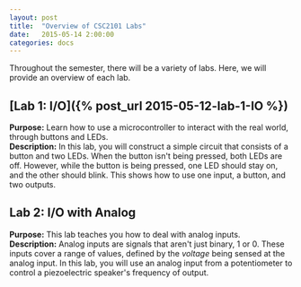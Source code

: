 ```yaml
---
layout: post
title:  "Overview of CSC2101 Labs"
date:   2015-05-14 2:00:00
categories: docs
---
```


Throughout the semester, there will be a variety of labs. Here, we will provide an overview of each lab.

## [Lab 1: I/O]({% post_url 2015-05-12-lab-1-IO %}) ##  
**Purpose:** Learn how to use a microcontroller to interact with the real world, through buttons and LEDs.  
**Description:** In this lab, you will construct a simple circuit that consists of a button and two LEDs. When the button isn't being pressed, both LEDs are off. However, while the button is being pressed, one LED should stay on, and the other should blink. This shows how to use one input, a button, and two outputs.

## Lab 2: I/O with Analog ##  
**Purpose:** This lab teaches you how to deal with analog inputs.  
**Description:** Analog inputs are signals that aren't just binary, 1 or 0. These inputs cover a range of values, defined by the *voltage* being sensed at the analog input. In this lab, you will use an analog input from a potentiometer to control a piezoelectric speaker's frequency of output.
